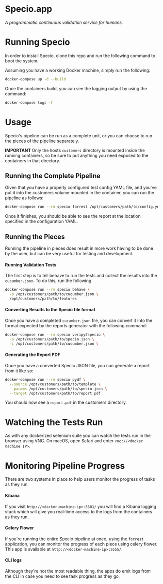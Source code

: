 # Specio.app

*A programmatic continuous validation service for humans.*


# Running Specio

In order to install Specio, clone this repo and run the following command to boot the system.

Assuming you have a working Docker machine, simply run the following:

```bash
docker-compose up -d --build
```

Once the containers build, you can see the logging output by using the command:

```bash
docker-compose logs -f
```


# Usage

Specio's pipeline can be run as a complete unit, or you can choose to run the pieces of the pipeline separately.

**IMPORTANT** Only the hosts `customers` directory is mounted inside the running containers, so be sure to put anything you need exposed to the containers in that directory.


## Running the Complete Pipeline

Given that you have a properly configured test config YAML file, and you've put it into the customers volume mounted in the container, you can run the pipeline as follows:


```bash
docker-compose run --rm specio forrest /opt/customers/path/to/config.yml
```

Once it finishes, you should be able to see the report at the location specified in the configuration YAML.


## Running the Pieces

Running the pipeline in pieces does result in more work having to be done by the user, but can be very useful for testing and development.


#### Running Validation Tests

The first step is to tell behave to run the tests and collect the results into the `cucumber.json`. To do this, run the following.

```bash
docker-compose run --rm specio behave \
  -o /opt/customers/path/to/cucumber.json \
  /opt/customers/path/to/features
```


#### Converting Results to the Specio file format

Once you have a completed `cucumber.json` file, you can convert it into the format expected by the reports generator with the following command:

```bash
docker-compose run --rm specio veripy2specio \
  -o /opt/customers/path/to/specio.json \
  -i /opt/customers/path/to/cucumber.json \
```


#### Generating the Report PDF

Once you have a converted Specio JSON file, you can generate a report from it like so:

```bash
docker-compose run --rm specio pydf \
  --source /opt/customers/path/to/template \
  --params /opt/customers/path/to/specio.json \
  --target /opt/customers/path/to/report.pdf
```

You should now see a `report.pdf` in the customers directory.


# Watching the Tests Run

As with any dockerized selenium suite you can watch the tests run in the browser using VNC. On macOS, open Safari and enter `vnc://<docker machine IP>`.


# Monitoring Pipeline Progress

There are two systems in place to help users monitor the progress of tasks as they run.


#### Kibana

If you visit `http://<docker-machine-ip>:5601/` you will find a Kibana logging stack which will give you real-time access to the logs from the containers as they run.


#### Celery Flower

If you're running the entire Specio pipeline at once, using the `forrest` application, you can monitor the progress of each piece using celery flower. This app is available at `http://<docker-machine-ip>:5555/`.


#### CLI logs

Although they're not the most readable thing, the apps do emit logs from the CLI in case you need to see task progress as they go.

